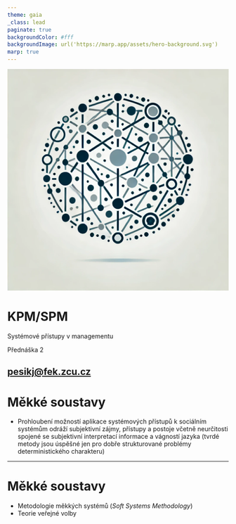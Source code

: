 ```yaml
---
theme: gaia
_class: lead
paginate: true
backgroundColor: #fff
backgroundImage: url('https://marp.app/assets/hero-background.svg')
marp: true
---
```


![bg left:60% 100%](logo.webp)

# KPM/SPM

Systémové přístupy v managementu

Přednáška 2

pesikj@fek.zcu.cz
---

# Měkké soustavy

- Prohloubení možností aplikace systémových přístupů k sociálním systémům odráží subjektivní zájmy, přístupy a postoje včetně neurčitosti spojené se subjektivní interpretací informace a vágností jazyka (tvrdé metody jsou úspěšné jen pro dobře strukturované problémy deterministického charakteru)

---

# Měkké soustavy

- Metodologie měkkých systémů (*Soft Systems Methodology*)
- Teorie veřejné volby